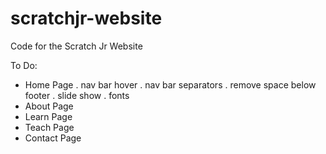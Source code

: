 scratchjr-website
=================

Code for the Scratch Jr Website

To Do:
- Home Page
  . nav bar hover 
  . nav bar separators
  . remove space below footer
  . slide show
  . fonts
- About Page
- Learn Page
- Teach Page
- Contact Page
